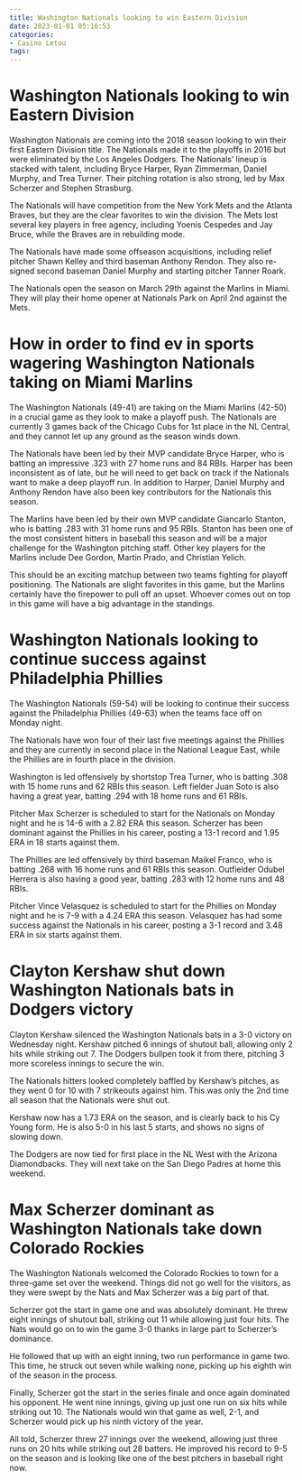 ```yaml
---
title: Washington Nationals looking to win Eastern Division
date: 2023-01-01 05:16:53
categories:
- Casino Letou
tags:
---
```



#  Washington Nationals looking to win Eastern Division

Washington Nationals are coming into the 2018 season looking to win their first Eastern Division title. The Nationals made it to the playoffs in 2016 but were eliminated by the Los Angeles Dodgers. The Nationals’ lineup is stacked with talent, including Bryce Harper, Ryan Zimmerman, Daniel Murphy, and Trea Turner. Their pitching rotation is also strong, led by Max Scherzer and Stephen Strasburg.

The Nationals will have competition from the New York Mets and the Atlanta Braves, but they are the clear favorites to win the division. The Mets lost several key players in free agency, including Yoenis Cespedes and Jay Bruce, while the Braves are in rebuilding mode.

The Nationals have made some offseason acquisitions, including relief pitcher Shawn Kelley and third baseman Anthony Rendon. They also re-signed second baseman Daniel Murphy and starting pitcher Tanner Roark.

The Nationals open the season on March 29th against the Marlins in Miami. They will play their home opener at Nationals Park on April 2nd against the Mets.

#  How in order to find ev in sports wagering Washington Nationals taking on Miami Marlins

The Washington Nationals (49-41) are taking on the Miami Marlins (42-50) in a crucial game as they look to make a playoff push. The Nationals are currently 3 games back of the Chicago Cubs for 1st place in the NL Central, and they cannot let up any ground as the season winds down.

The Nationals have been led by their MVP candidate Bryce Harper, who is batting an impressive .323 with 27 home runs and 84 RBIs. Harper has been inconsistent as of late, but he will need to get back on track if the Nationals want to make a deep playoff run. In addition to Harper, Daniel Murphy and Anthony Rendon have also been key contributors for the Nationals this season.

The Marlins have been led by their own MVP candidate Giancarlo Stanton, who is batting .283 with 31 home runs and 95 RBIs. Stanton has been one of the most consistent hitters in baseball this season and will be a major challenge for the Washington pitching staff. Other key players for the Marlins include Dee Gordon, Martin Prado, and Christian Yelich.

This should be an exciting matchup between two teams fighting for playoff positioning. The Nationals are slight favorites in this game, but the Marlins certainly have the firepower to pull off an upset. Whoever comes out on top in this game will have a big advantage in the standings.

#  Washington Nationals looking to continue success against Philadelphia Phillies

The Washington Nationals (59-54) will be looking to continue their success against the Philadelphia Phillies (49-63) when the teams face off on Monday night.

The Nationals have won four of their last five meetings against the Phillies and they are currently in second place in the National League East, while the Phillies are in fourth place in the division.

Washington is led offensively by shortstop Trea Turner, who is batting .308 with 15 home runs and 62 RBIs this season. Left fielder Juan Soto is also having a great year, batting .294 with 18 home runs and 61 RBIs.

Pitcher Max Scherzer is scheduled to start for the Nationals on Monday night and he is 14-6 with a 2.82 ERA this season. Scherzer has been dominant against the Phillies in his career, posting a 13-1 record and 1.95 ERA in 18 starts against them.

The Phillies are led offensively by third baseman Maikel Franco, who is batting .268 with 16 home runs and 61 RBIs this season. Outfielder Odubel Herrera is also having a good year, batting .283 with 12 home runs and 48 RBIs.

Pitcher Vince Velasquez is scheduled to start for the Phillies on Monday night and he is 7-9 with a 4.24 ERA this season. Velasquez has had some success against the Nationals in his career, posting a 3-1 record and 3.48 ERA in six starts against them.

#  Clayton Kershaw shut down Washington Nationals bats in Dodgers victory

Clayton Kershaw silenced the Washington Nationals bats in a 3-0 victory on Wednesday night. Kershaw pitched 6 innings of shutout ball, allowing only 2 hits while striking out 7. The Dodgers bullpen took it from there, pitching 3 more scoreless innings to secure the win.

The Nationals hitters looked completely baffled by Kershaw’s pitches, as they went 0 for 10 with 7 strikeouts against him. This was only the 2nd time all season that the Nationals were shut out.

Kershaw now has a 1.73 ERA on the season, and is clearly back to his Cy Young form. He is also 5-0 in his last 5 starts, and shows no signs of slowing down.

The Dodgers are now tied for first place in the NL West with the Arizona Diamondbacks. They will next take on the San Diego Padres at home this weekend.

#  Max Scherzer dominant as Washington Nationals take down Colorado Rockies

The Washington Nationals welcomed the Colorado Rockies to town for a three-game set over the weekend. Things did not go well for the visitors, as they were swept by the Nats and Max Scherzer was a big part of that.

Scherzer got the start in game one and was absolutely dominant. He threw eight innings of shutout ball, striking out 11 while allowing just four hits. The Nats would go on to win the game 3-0 thanks in large part to Scherzer’s dominance.

He followed that up with an eight inning, two run performance in game two. This time, he struck out seven while walking none, picking up his eighth win of the season in the process.

Finally, Scherzer got the start in the series finale and once again dominated his opponent. He went nine innings, giving up just one run on six hits while striking out 10. The Nationals would win that game as well, 2-1, and Scherzer would pick up his ninth victory of the year.

All told, Scherzer threw 27 innings over the weekend, allowing just three runs on 20 hits while striking out 28 batters. He improved his record to 9-5 on the season and is looking like one of the best pitchers in baseball right now.